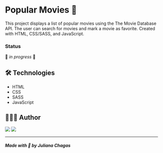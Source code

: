 # Popular Movies 🎥

This project displays a list of popular movies using the The Movie Database API. The user can search for movies and mark a movie as favorite. Created with HTML, CSS/SASS, and JavaScript.

### Status

🚧 _in progress_ 🚧

## 🛠️ Technologies

- HTML
- CSS
- SASS
- JavaScript

## 👩🏻‍💻 Author

<a href="https://www.linkedin.com/in/juliana--chagas/" target="_blank"><img src="https://img.shields.io/badge/LinkedIn-0077B5?style=for-the-badge&logo=linkedin&logoColor=white"></a>
<a href="https://twitter.com/JulianaCoding" target="_blank"><img src="https://img.shields.io/badge/Twitter-1DA1F2?style=for-the-badge&logo=twitter&logoColor=white"></a>

---

##### Made with 💜 by Juliana Chagas
